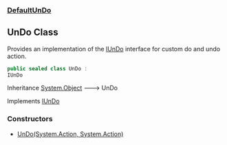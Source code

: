 ### [DefaultUnDo](./DefaultUnDo.md 'DefaultUnDo')
## UnDo Class
Provides an implementation of the [IUnDo](./DefaultUnDo-IUnDo.md 'DefaultUnDo.IUnDo') interface for custom do and undo action.  
```csharp
public sealed class UnDo :
IUnDo
```
Inheritance [System.Object](https://docs.microsoft.com/en-us/dotnet/api/System.Object 'System.Object') &#129106; UnDo  

Implements [IUnDo](./DefaultUnDo-IUnDo.md 'DefaultUnDo.IUnDo')  
### Constructors
- [UnDo(System.Action, System.Action)](./DefaultUnDo-UnDo-UnDo(System-Action_System-Action).md 'DefaultUnDo.UnDo.UnDo(System.Action, System.Action)')
